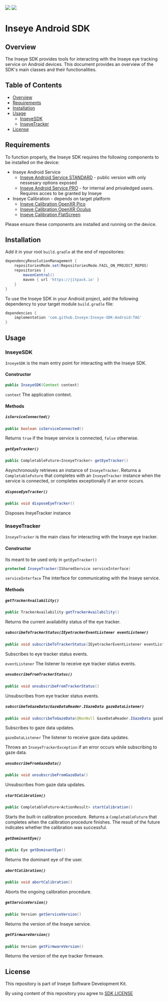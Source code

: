 [![](https://jitpack.io/v/Inseye/Inseye-SDK-Android.svg)](https://jitpack.io/#Inseye/Inseye-SDK-Android)
![](https://img.shields.io/badge/API-27%2B-brightgreen.svg?style=flat)

# Inseye Android SDK

## Overview

The Inseye SDK provides tools for interacting with the Inseye eye tracking service on Android devices. This document provides an overview of the SDK's main classes and their functionalities.

## Table of Contents

- [Overview](#overview)
- [Requirements](#requirements)
- [Installation](#installation)
- [Usage](#usage)
  - [InseyeSDK](#inseyesdk)
  - [InseyeTracker](#inseyetracker)
- [License](#license)

## Requirements

To function properly, the Inseye SDK requires the following components to be installed on the device:
- Inseye Android Service
    - [Inseye Android Service STANDARD](https://install.appcenter.ms/orgs/inseye/apps/inseye-service/distribution_groups/inseye%20public) - public version with only nessesary options exposed
    - [Inseye Android Service PRO](https://install.appcenter.ms/orgs/inseye/apps/inseye-service/distribution_groups/inseye%20internal) - for internal and privaledged users. Requires acces to be granted by Inseye 
- Inseye Calibration - depends on target platform
  - [Inseye Calibration OpenXR Pico](https://install.appcenter.ms/orgs/inseye/apps/inseye-calibration-openxr-pico/distribution_groups/inseye%20public)
  - [Inseye Calibration OpenXR Oculus](https://install.appcenter.ms/orgs/inseye/apps/inseye-calibration-openxr-quest/distribution_groups/inseye%20public)
  - [Inseye Calibration FlatScreen](https://install.appcenter.ms/orgs/inseye/apps/inseye-calibration-flat-screen/distribution_groups/inseye%20public)

Please ensure these components are installed and running on the device.

## Installation

Add it in your root `build.gradle` at the end of repositories:
```gradle
dependencyResolutionManagement {
	repositoriesMode.set(RepositoriesMode.FAIL_ON_PROJECT_REPOS)
	repositories {
		mavenCentral()
		maven { url 'https://jitpack.io' }
	}
}
```

To use the Inseye SDK in your Android project, add the following dependency to your target module `build.gradle` file:

```gradle
dependencies {
    implementation 'com.github.Inseye:Inseye-SDK-Android:TAG'
}
```

## Usage

### InseyeSDK

`InseyeSDK` is the main entry point for interacting with the Inseye SDK.

#### Constructor

```java
public InseyeSDK(Context context)
```

`context` The application context.

#### Methods

##### `isServiceConnected()`

```java
public boolean isServiceConnected()
```

Returns `true` if the Inseye service is connected, `false` otherwise.

##### `getEyeTracker()`

```java
public CompletableFuture<InseyeTracker> getEyeTracker()
```

Asynchronously retrieves an instance of `InseyeTracker`. Returns a `CompletableFuture` that completes with an `InseyeTracker` instance when the service is connected, or completes exceptionally if an error occurs.

##### `disposeEyeTracker()`

```java
public void disposeEyeTracker()
```
Disposes IneyeTracker instance 

### InseyeTracker

`InseyeTracker` is the main class for interacting with the Inseye eye tracker.

#### Constructor
Its meant to be used only in `getEyeTracker()`
```java
protected InseyeTracker(ISharedService serviceInterface)
```

`serviceInterface` The interface for communicating with the Inseye service.

#### Methods

##### `getTrackerAvailability()`

```java
public TrackerAvailability getTrackerAvailability()
```

Returns the current availability status of the eye tracker.

##### `subscribeToTrackerStatus(IEyetrackerEventListener eventListener)`

```java
public void subscribeToTrackerStatus(IEyetrackerEventListener eventListener)
```

Subscribes to eye tracker status events.

`eventListener` The listener to receive eye tracker status events.

##### `unsubscribeFromTrackerStatus()`

```java
public void unsubscribeFromTrackerStatus()
```

Unsubscribes from eye tracker status events.

##### `subscribeToGazeData(GazeDataReader.IGazeData gazeDataListener)`

```java
public void subscribeToGazeData(@NonNull GazeDataReader.IGazeData gazeDataListener) throws InseyeTrackerException
```

Subscribes to gaze data updates.

`gazeDataListener` The listener to receive gaze data updates.

Throws an `InseyeTrackerException` if an error occurs while subscribing to gaze data.

##### `unsubscribeFromGazeData()`

```java
public void unsubscribeFromGazeData()
```

Unsubscribes from gaze data updates.

##### `startCalibration()`

```java
public CompletableFuture<ActionResult> startCalibration()
```
Starts the built-in calibration procedure. Returns a `CompletableFuture` that completes when the calibration procedure finishes. The result of the future indicates whether the calibration was successful.


##### `getDominantEye()`

```java
public Eye getDominantEye()
```

Returns the dominant eye of the user.

##### `abortCalibration()`

```java
public void abortCalibration()
```

Aborts the ongoing calibration procedure.

##### `getServiceVersion()`

```java
public Version getServiceVersion()
```

Returns the version of the Inseye service.

##### `getFirmwareVersion()`

```java
public Version getFirmwareVersion()
```

Returns the version of the eye tracker firmware.


## License 
This repository is part of Inseye Software Development Kit.

By using content of this repository you agree to [SDK LICENSE](https://github.com/Inseye/Licenses/blob/master/SDKLicense.txt)
